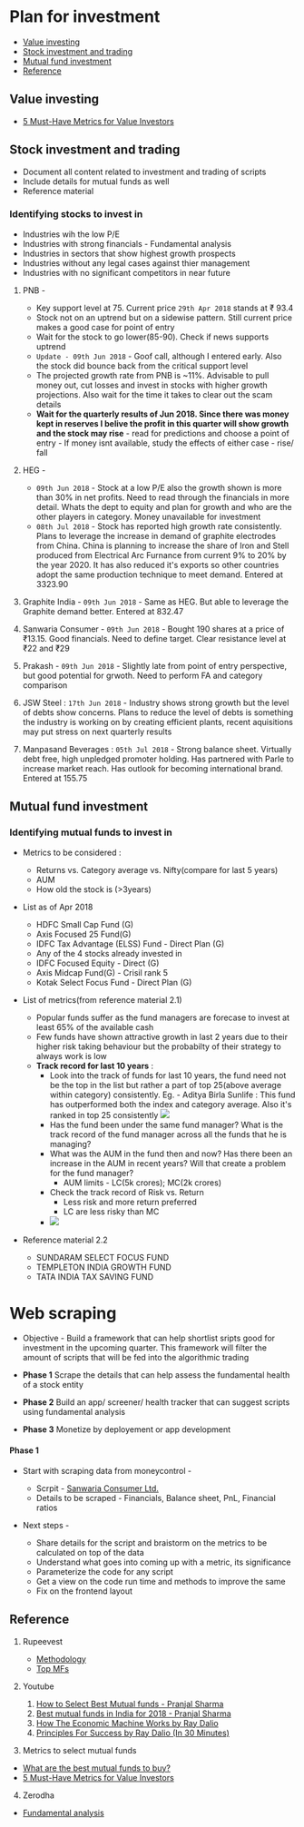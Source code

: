 
# Plan for investment

- [Value investing](#value-investing)
- [Stock investment and trading](#stock-investment-and-trading)
- [Mutual fund investment](#mutual-fund-investment)
- [Reference](#reference)

## Value investing

- [5 Must-Have Metrics for Value Investors](https://www.investopedia.com/articles/fundamental-analysis/09/five-must-have-metrics-value-investors.asp)

## Stock investment and trading

- Document all content related to investment and trading of scripts
- Include details for mutual funds as well
- Reference material

### Identifying stocks to invest in

- Industries wih the low P/E
- Industries with strong financials - Fundamental analysis
- Industries in sectors that show highest growth prospects
- Industries without any legal cases against thier management
- Industries with no significant competitors in near future

1. PNB - 
    - Key support level at 75. Current price `29th Apr 2018` stands at ₹ 93.4
    - Stock not on an uptrend but on a sidewise pattern. Still current price makes a good case for point of entry
    - Wait for the stock to go lower(85-90). Check if news supports uptrend
    - `Update - 09th Jun 2018` - Goof call, although I entered early. Also the stock did bounce back from the critical support level
    - The projected growth rate from PNB is ~11%. Advisable to pull money out, cut losses and invest in stocks with higher growth projections. Also wait for the time it takes to clear out the scam details
    - **Wait for the quarterly results of Jun 2018. Since there was money kept in reserves I belive the profit in this quarter will show growth and the stock may rise** - read for predictions and choose a point of entry - If money isnt available, study the effects of either case - rise/ fall 
    
2. HEG - 
    - `09th Jun 2018` - Stock at a low P/E also the growth shown is more than 30% in net profits. Need to read through the financials in more detail. Whats the dept to equity and plan for growth and who are the other players in category. Money unavailable for investment
    - `08th Jul 2018` - Stock has reported high growth rate consistently. Plans to leverage the increase in demand of graphite electrodes from China. China is planning to increase the share of Iron and Stell produced from Electrical Arc Furnance from current 9% to 20% by the year 2020. It has also reduced it's exports so other countries adopt the same production technique to meet demand. Entered at 3323.90
3. Graphite India - `09th Jun 2018` - Same as HEG. But able to leverage the Graphite demand better. Entered at 832.47
4. Sanwaria Consumer - `09th Jun 2018` - Bought 190 shares at a price of ₹13.15. Good financials. Need to define target. Clear resistance level at ₹22 and ₹29
5. Prakash - `09th Jun 2018` - Slightly late from point of entry perspective, but good potential for grwoth. Need to perform FA and category comparison
6. JSW Steel : `17th Jun 2018` - Industry shows strong growth but the level of debts show concerns. Plans to reduce the level of debts is something the industry is working on by creating efficient plants, recent aquisitions may put stress on next quarterly results
7. Manpasand Beverages : `05th Jul 2018` - Strong balance sheet. Virtually debt free, high unpledged promoter holding. Has partnered with Parle to increase market reach. Has outlook for becoming international brand. Entered at 155.75

## Mutual fund investment

### Identifying mutual funds to invest in

- Metrics to be considered :
    - Returns vs. Category average vs. Nifty(compare for last 5 years)
    - AUM
    - How old the stock is (>3years)
- List as of Apr 2018    
    - HDFC Small Cap Fund (G)
    - Axis Focused 25 Fund(G)
    - IDFC Tax Advantage (ELSS) Fund - Direct Plan (G)
    - Any of the 4 stocks already invested in
    - IDFC Focused Equity - Direct (G)
    - Axis Midcap Fund(G) - Crisil rank 5
    - Kotak Select Focus Fund - Direct Plan (G)

- List of metrics(from reference material 2.1)
    - Popular funds suffer as the fund managers are forecase to invest at least 65% of the available cash
    - Few funds have shown attractive growth in last 2 years due to their higher risk taking behaviour but the probabilty of their strategy to always work is low
    - **Track record for last 10 years** : 
        - Look into the track of funds for last 10 years, the fund need not be the top in the list but rather a part of top 25(above average within category) consistently. Eg. - Aditya Birla Sunlife : This fund has outperformed both the index and category average. Also it's ranked in top 25 consistently
            <img src = "https://raw.githubusercontent.com/rohan193/Trading/master/images/Aditya-Birla-Sunlife.png">
        - Has the fund been under the same fund manager? What is the track record of the fund manager across all the funds that he is managing?
        - What was the AUM in the fund then and now? Has there been an increase in the AUM in recent years? Will that create a problem for the fund manager?
            - AUM limits - LC(5k crores); MC(2k crores)
        - Check the track record of Risk vs. Return
            - Less risk and more return preferred
            - LC are less risky than MC
        - <img src = "https://raw.githubusercontent.com/rohan193/Trading/master/images/2018%20MF%20SIP.png">
        
 - Reference material 2.2
    - SUNDARAM SELECT FOCUS FUND
    - TEMPLETON INDIA GROWTH FUND
    - TATA INDIA TAX SAVING FUND

# Web scraping

- Objective - Build a framework that can help shortlist sripts good for investment in the upcoming quarter. This framework will filter the amount of scripts that will be fed into the algorithmic trading

- **Phase 1** Scrape the details that can help assess the fundamental health of a stock entity
- **Phase 2** Build an app/ screener/ health tracker that can suggest scripts using fundamental analysis
- **Phase 3** Monetize by deployement or app development

#### Phase 1

- Start with scraping data from moneycontrol - 
  - Scrpit - [Sanwaria Consumer Ltd.](http://www.moneycontrol.com/india/stockpricequote/edible-oils-solvent-extraction/sanwariaconsumer/SAO)
  - Details to be scraped - Financials, Balance sheet, PnL, Financial ratios
  
- Next steps - 
  - Share details for the script and braistorm on the metrics to be calculated on top of the data
  - Understand what goes into coming up with a metric, its significance
  - Parameterize the code for any script
  - Get a view on the code run time and methods to improve the same
  - Fix on the frontend layout

## Reference 

1. Rupeevest
    - [Methodology](https://www.rupeevest.com/Mutual-Funds/Rating)
    - [Top MFs](https://www.rupeevest.com/Mutual-Funds-India/Best-Mutual-Funds)

2. Youtube
    1. [How to Select Best Mutual funds - Pranjal Sharma](https://www.youtube.com/watch?v=RJdxuaR4cKU)
    2. [Best mutual funds in India for 2018 - Pranjal Sharma](https://www.youtube.com/watch?v=Okrd_rqi8Fs)
    3. [How The Economic Machine Works by Ray Dalio](https://www.youtube.com/watch?v=PHe0bXAIuk0)
    4. [Principles For Success by Ray Dalio (In 30 Minutes)](https://www.youtube.com/watch?v=B9XGUpQZY38)

3. Metrics to select mutual funds
 - [What are the best mutual funds to buy?](https://www.quora.com/What-are-the-five-best-mutual-funds-in-2018)
 - [5 Must-Have Metrics for Value Investors](https://www.investopedia.com/articles/fundamental-analysis/09/five-must-have-metrics-value-investors.asp)
 
4. Zerodha
 - [Fundamental analysis](https://zerodha.com/varsity/)
